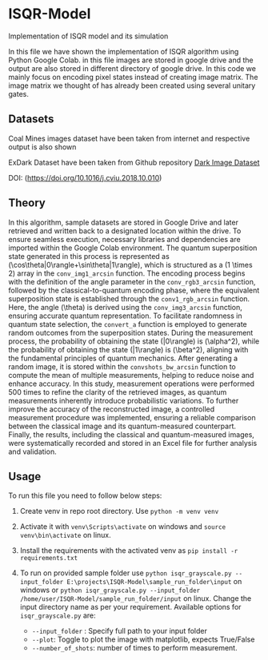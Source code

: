 # ISQR-Model
Implementation of ISQR model and its simulation

In this file we have shown the implementation of ISQR algorithm using Python Google Colab. in this file images are stored in google drive and the output are also stored in different directory of google drive. In this code we mainly focus on encoding pixel states instead of creating image matrix. The image matrix we thought of has already been created using several unitary gates. 


## Datasets

Coal Mines images dataset have been taken from internet and respective output is also shown 

ExDark Dataset have been taken from Github repository [Dark Image Dataset](https://github.com/cs-chan/Exclusively-Dark-Image-Dataset)

DOI: (https://doi.org/10.1016/j.cviu.2018.10.010)


## Theory

In this algorithm, sample datasets are stored in Google Drive and later retrieved and written back to a designated location within the drive. To ensure seamless execution, necessary libraries and dependencies are imported within the Google Colab environment. The quantum superposition state generated in this process is represented as \(\cos\theta|0\rangle+\sin\theta|1\rangle\), which is structured as a \(1 \times 2\) array in the `conv_img1_arcsin` function. The encoding process begins with the definition of the angle parameter in the `conv_rgb3_arcsin` function, followed by the classical-to-quantum encoding phase, where the equivalent superposition state is established through the `conv1_rgb_arcsin` function. Here, the angle \(\theta\) is derived using the `conv_img3_arcsin` function, ensuring accurate quantum representation. To facilitate randomness in quantum state selection, the `convert_a` function is employed to generate random outcomes from the superposition states. During the measurement process, the probability of obtaining the state \(|0\rangle\) is \(\alpha^2\), while the probability of obtaining the state \(|1\rangle\) is \(\beta^2\), aligning with the fundamental principles of quantum mechanics. After generating a random image, it is stored within the `convshots_bw_arcsin` function to compute the mean of multiple measurements, helping to reduce noise and enhance accuracy. In this study, measurement operations were performed 500 times to refine the clarity of the retrieved images, as quantum measurements inherently introduce probabilistic variations. To further improve the accuracy of the reconstructed image, a controlled measurement procedure was implemented, ensuring a reliable comparison between the classical image and its quantum-measured counterpart. Finally, the results, including the classical and quantum-measured images, were systematically recorded and stored in an Excel file for further analysis and validation.
## Usage

To run this file you need to follow below steps:

1. Create venv in repo root directory. Use `python -m venv venv`
2. Activate it with `venv\Scripts\activate` on windows and `source venv\bin\activate` on linux.
3. Install the requirements with the activated venv as `pip install -r requirements.txt`
4. To run on provided sample folder use `python isqr_grayscale.py --input_folder E:\projects\ISQR-Model\sample_run_folder\input` on windows or `python isqr_grayscale.py --input_folder /home/user/ISQR-Model/sample_run_folder/input` on linux. Change the input directory name as per your requirement. Available options for `isqr_grayscale.py` are:

    - `--input_folder` : Specify full path to your input folder
    - `--plot`: Toggle to plot the image with matplotlib, expects True/False
    - `--number_of_shots`: number of times to perform measurement.



